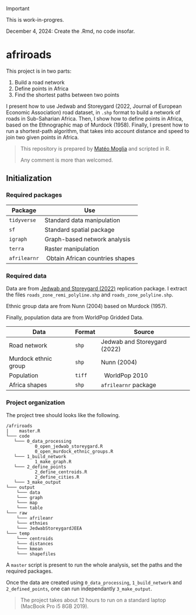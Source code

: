 > [!IMPORTANT]  
> This is work-in-progres.
>
> December 4, 2024: Create the .Rmd, no code insofar.

# afriroads

This project is in two parts: 
1. Build a road network
2. Define points in Africa
3. Find the shortest paths between two points

I present how to use Jedwab and Storeygard (2022, Journal of European Economic Association) road dataset, in `.shp` format 
to build a network of roads in Sub-Saharian Africa. 
Then, I show how to define points in Africa, based on the Ethnographic map of Murdock (1958).
Finally, I present how to run a shortest-path algorithm,
that takes into account distance and speed to join two given points in Africa.

> This repository is prepared by [Matéo Moglia](www.mateomoglia.github.io) and scripted in R.
> 
> Any comment is more than welcomed. 

## Initialization

### Required packages

| Package | Use |
| -------- | ------- |
| `tidyverse` | Standard data manipulation |
| `sf` | Standard spatial package |
| `igraph` | Graph-based network analysis |
| `terra` | Raster manipulation |
| `afrilearnr` | Obtain African countries shapes
### Required data

Data are from [Jedwab and Storeygard (2022)](https://doi.org/10.1093/jeea/jvab027) replication package. 
I extract the files `roads_zone_remi_polyline.shp` and `roads_zone_polyline.shp`. 

Ethnic group data are from Nunn (2004) based on Murdock (1957). 

Finally, population data are from WorldPop Gridded Data. 

| Data | Format | Source |
| -------- | ------- | ------- |
| Road network | `shp`| Jedwab and Storeygard (2022) |
| Murdock ethnic group | `shp` | Nunn (2004) |
| Population | `tiff` |  WorldPop 2010 |
| Africa shapes | `shp` | `afrilearnr` package 

### Project organization 

The project tree should looks like the following.

```
/afriroads
|    master.R
└─── code
   └─── 0_data_processing
           0_open_jedwab_storeygard.R
           0_open_murdock_ethnic_groups.R
   └─── 1_build_network
           1_make_graph.R
   └─── 2_define_points
           2_define_centroids.R
           2_define_cities.R
   └─── 3_make_output
└─── output 
    └─── data
    └─── graph
    └─── map
    └─── table
└─── raw 
    └─── afrileanr
    └─── ethnies
    └─── JedwabStoreygardJEEA
└─── temp 
    └─── centroids 
    └─── distances 
    └─── kmean
    └─── shapefiles
```

A `master` script is present to run the whole analysis, set the paths and the required packages. 

Once the data are created using `0_data_processing`, `1_build_network` and `2_defined_points`, one can run independantly `3_make_output`.

> The project takes about 12 hours to run on a standard laptop (MacBook Pro i5 8GB 2019). 
>
> 